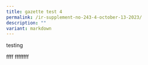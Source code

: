 ```yaml
---
title: gazette test 4
permalink: /ir-supplement-no-243-4-october-13-2023/
description: ""
variant: markdown
---
```

testing

ffff
ffffffff